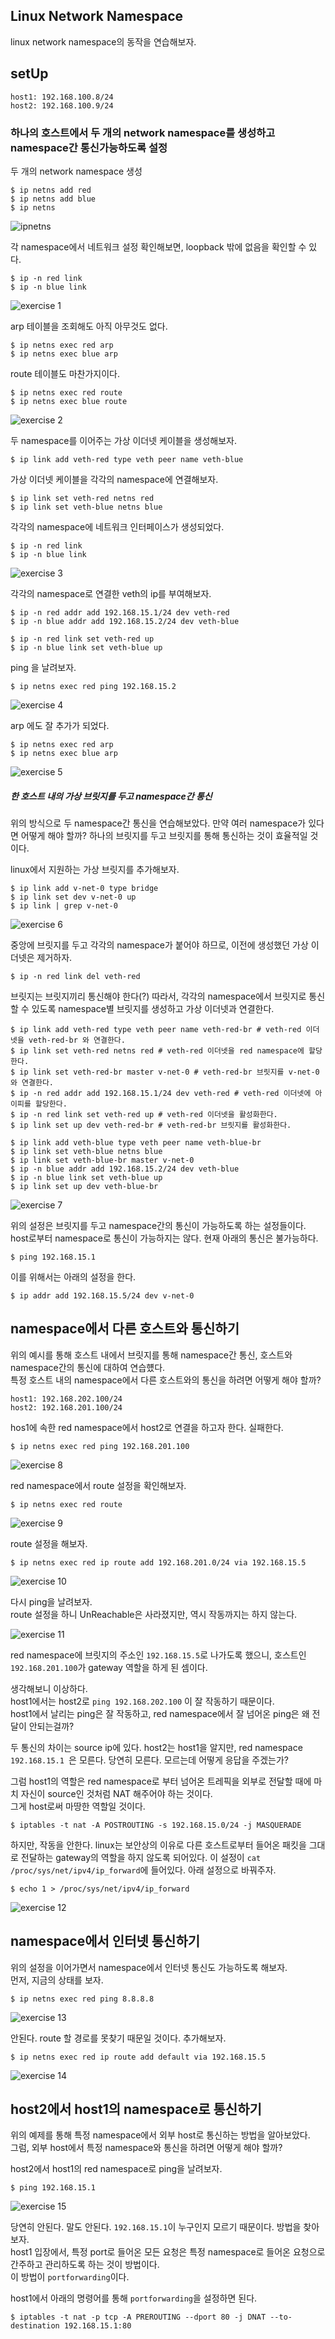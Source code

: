 ## Linux Network Namespace
linux network namespace의 동작을 연습해보자.  

## setUp
~~~
host1: 192.168.100.8/24
host2: 192.168.100.9/24
~~~

### 하나의 호스트에서 두 개의 network namespace를 생성하고 namespace간 통신가능하도록 설정
두 개의 network namespace 생성
~~~
$ ip netns add red
$ ip netns add blue
$ ip netns
~~~
![ipnetns](./img/ipnetns.png)

각 namespace에서 네트워크 설정 확인해보면, loopback 밖에 없음을 확인할 수 있다.
~~~
$ ip -n red link
$ ip -n blue link
~~~
![exercise 1](./img/exercise-1.png)

arp 테이블을 조회해도 아직 아무것도 없다.
~~~
$ ip netns exec red arp
$ ip netns exec blue arp
~~~

route 테이블도 마찬가지이다.
~~~
$ ip netns exec red route
$ ip netns exec blue route
~~~
![exercise 2](./img/exercise-2.png)

두 namespace를 이어주는 가상 이더넷 케이블을 생성해보자.
~~~
$ ip link add veth-red type veth peer name veth-blue
~~~ 

가상 이더넷 케이블을 각각의 namespace에 연결해보자.
~~~
$ ip link set veth-red netns red
$ ip link set veth-blue netns blue
~~~

각각의 namespace에 네트워크 인터페이스가 생성되었다.
~~~
$ ip -n red link
$ ip -n blue link
~~~
![exercise 3](./img/exercise-3.png)

각각의 namespace로 연결한 veth의 ip를 부여해보자.
~~~
$ ip -n red addr add 192.168.15.1/24 dev veth-red
$ ip -n blue addr add 192.168.15.2/24 dev veth-blue

$ ip -n red link set veth-red up
$ ip -n blue link set veth-blue up
~~~ 

ping 을 날려보자.
~~~
$ ip netns exec red ping 192.168.15.2
~~~
![exercise 4](./img/exercise-4.png)

arp 에도 잘 추가가 되었다.
~~~
$ ip netns exec red arp
$ ip netns exec blue arp
~~~
![exercise 5](./img/exercise-5.png)

##### 한 호스트 내의 가상 브릿지를 두고 namespace간 통신
위의 방식으로 두 namespace간 통신을 연습해보았다. 만약 여러 namespace가 있다면 어떻게 해야 할까?
하나의 브릿지를 두고 브릿지를 통해 통신하는 것이 효율적일 것이다.

linux에서 지원하는 가상 브릿지를 추가해보자.
~~~
$ ip link add v-net-0 type bridge
$ ip link set dev v-net-0 up
$ ip link | grep v-net-0
~~~
![exercise 6](./img/exercise-6.png)

중앙에 브릿지를 두고 각각의 namespace가 붙어야 하므로, 이전에 생성했던 가상 이더넷은 제거하자.
~~~
$ ip -n red link del veth-red
~~~

브릿지는 브릿지끼리 통신해야 한다(?)
따라서, 각각의 namespace에서 브릿지로 통신할 수 있도록 namespace별 브릿지를 생성하고 가상 이더넷과 연결한다.
~~~
$ ip link add veth-red type veth peer name veth-red-br # veth-red 이더넷을 veth-red-br 와 연결한다.
$ ip link set veth-red netns red # veth-red 이더넷을 red namespace에 할당한다.
$ ip link set veth-red-br master v-net-0 # veth-red-br 브릿지를 v-net-0 와 연결한다.
$ ip -n red addr add 192.168.15.1/24 dev veth-red # veth-red 이더넷에 아이피를 할당한다.
$ ip -n red link set veth-red up # veth-red 이더넷을 활성화한다.
$ ip link set up dev veth-red-br # veth-red-br 브릿지를 활성화한다.

$ ip link add veth-blue type veth peer name veth-blue-br
$ ip link set veth-blue netns blue
$ ip link set veth-blue-br master v-net-0
$ ip -n blue addr add 192.168.15.2/24 dev veth-blue
$ ip -n blue link set veth-blue up
$ ip link set up dev veth-blue-br
~~~ 

![exercise 7](./img/exercise-7.png)

위의 설정은 브릿지를 두고 namespace간의 통신이 가능하도록 하는 설정들이다.
host로부터 namespace로 통신이 가능하지는 않다. 
현재 아래의 통신은 불가능하다. 

~~~
$ ping 192.168.15.1
~~~

이를 위해서는 아래의 설정을 한다.

~~~
$ ip addr add 192.168.15.5/24 dev v-net-0
~~~


## namespace에서 다른 호스트와 통신하기 
위의 예시를 통해 호스트 내에서 브릿지를 통해 namespace간 통신, 호스트와 namespace간의 통신에 대하여 연습헀다.    
특정 호스트 내의 namespace에서 다른 호스트와의 통신을 하려면 어떻게 해야 할까? 

~~~
host1: 192.168.202.100/24
host2: 192.168.201.100/24
~~~

hos1에 속한 red namespace에서 host2로 연결을 하고자 한다. 실패한다.
~~~
$ ip netns exec red ping 192.168.201.100
~~~

![exercise 8](./img/exercise-8.png)

red namespace에서 route 설정을 확인해보자.
~~~
$ ip netns exec red route
~~~

![exercise 9](./img/exercise-9.png)

route 설정을 해보자.
~~~ 
$ ip netns exec red ip route add 192.168.201.0/24 via 192.168.15.5
~~~

![exercise 10](./img/exercise-10.png)

다시 ping을 날려보자.  
route 설정을 하니 UnReachable은 사라졌지만, 역시 작동까지는 하지 않는다.

![exercise 11](./img/exercise-11.png)

red namespace에 브릿지의 주소인 `192.168.15.5`로 나가도록 했으니, 
호스트인 `192.168.201.100`가 gateway 역할을 하게 된 셈이다.

생각해보니 이상하다.  
host1에서는 host2로 `ping 192.168.202.100` 이 잘 작동하기 때문이다.  
host1에서 날리는 ping은 잘 작동하고, red namespace에서 잘 넘어온 ping은 왜 전달이 안되는걸까?

두 통신의 차이는 source ip에 있다. host2는 host1을 알지만, 
red namespace `192.168.15.1 `은 모른다. 당연히 모른다. 모르는데 어떻게 응답을 주겠는가?

그럼 host1의 역할은 red namespace로 부터 넘어온 트레픽을 외부로 전달할 때에 마치 자신이 source인 것처럼 NAT 해주어야 하는 것이다.  
그게 host로써 마땅한 역할일 것이다.

~~~
$ iptables -t nat -A POSTROUTING -s 192.168.15.0/24 -j MASQUERADE
~~~

하지만, 작동을 안한다. linux는 보안상의 이유로 다른 호스트로부터 들어온 패킷을 그대로 전달하는 gateway의 역할을 하지 않도록 되어있다.
이 설정이 `cat /proc/sys/net/ipv4/ip_forward`에 들어있다.
아래 설정으로 바꿔주자.

~~~
$ echo 1 > /proc/sys/net/ipv4/ip_forward
~~~

![exercise 12](./img/exercise-12.png)

## namespace에서 인터넷 통신하기
위의 설정을 이어가면서 namespace에서 인터넷 통신도 가능하도록 해보자.  
먼저, 지금의 상태를 보자.

~~~
$ ip netns exec red ping 8.8.8.8
~~~

![exercise 13](./img/exercise-13.png)

안된다. route 할 경로를 못찾기 때문일 것이다.
추가해보자.

~~~
$ ip netns exec red ip route add default via 192.168.15.5
~~~

![exercise 14](./img/exercise-14.png)


## host2에서 host1의 namespace로 통신하기
위의 예제를 통해 특정 namespace에서 외부 host로 통신하는 방법을 알아보았다.  
그럼, 외부 host에서 특정 namespace와 통신을 하려면 어떻게 해야 할까?

host2에서 host1의 red namespace로 ping을 날려보자.  

~~~
$ ping 192.168.15.1
~~~

![exercise 15](./img/exercise-15.png)

당연히 안된다. 말도 안된다. `192.168.15.1`이 누구인지 모르기 때문이다.
방법을 찾아보자.  
host1 입장에서, 특정 port로 들어온 모든 요청은 특정 namespace로 들어온 요청으로 간주하고 관리하도록 하는 것이 방법이다.  
이 방법이 `portforwarding`이다.

host1에서 아래의 명령어를 통해 `portforwarding`을 설정하면 된다.

~~~
$ iptables -t nat -p tcp -A PREROUTING --dport 80 -j DNAT --to-destination 192.168.15.1:80
~~~

